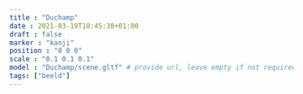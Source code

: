 ```yaml
---
title : "Duchamp"
date : 2021-03-19T10:45:38+01:00
draft : false
marker : "kanji"
position : "0 0 0"
scale : "0.1 0.1 0.1"
model : "Duchamp/scene.gltf" # provide url, leave empty if not required
tags: ["beeld"]
---
```

